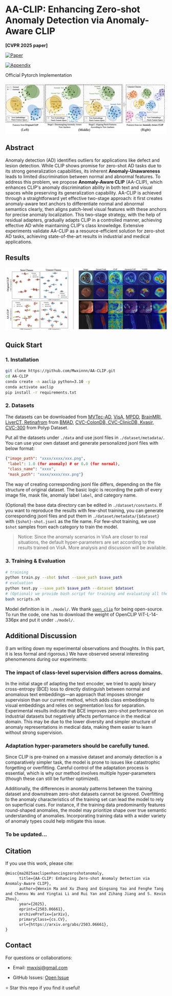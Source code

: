 # AA-CLIP: Enhancing Zero-shot Anomaly Detection via Anomaly-Aware CLIP
 **[CVPR 2025 paper]**

[![Paper](https://img.shields.io/badge/CVPR-Paper-red)](https://arxiv.org/pdf/2503.06661) 
<!-- [![Project Page](https://img.shields.io/badge/Project-Page-blue)](https://your-project-page.com) 
[![GitHub Stars](https://img.shields.io/github/stars/yourusername/repo?style=social)](https://github.com/yourusername/repo)   -->
[![Appendix](https://img.shields.io/badge/CVPR-Appendix-red)](https://drive.google.com/file/d/1PQrjCvWDyuM7W2ClJ-cJeD4YKJ1uPAzc/view?usp=drive_link)
<!-- [![Project Page](https://img.shields.io/badge/Project-Page-blue)](https://your-project-page.com) 
[![GitHub Stars](https://img.shields.io/github/stars/yourusername/repo?style=social)](https://github.com/yourusername/repo)   -->
 Official Pytorch Implementation

![](pic/teaser.png)

## Abstract
Anomaly detection (AD) identifies outliers for applications like defect and lesion detection. While CLIP shows promise for zero-shot AD tasks due to its strong generalization capabilities, its inherent **Anomaly-Unawareness** leads to limited discrimination between normal and abnormal features. To address this problem, we propose **Anomaly-Aware CLIP** (AA-CLIP), which enhances CLIP's anomaly discrimination ability in both text and visual spaces while preserving its generalization capability. AA-CLIP is achieved through a straightforward yet effective two-stage approach: it first creates anomaly-aware text anchors to differentiate normal and abnormal semantics clearly, then aligns patch-level visual features with these anchors for precise anomaly localization. This two-stage strategy, with the help of residual adapters, gradually adapts CLIP in a controlled manner, achieving effective AD while maintaining CLIP's class knowledge. Extensive experiments validate AA-CLIP as a resource-efficient solution for zero-shot AD tasks, achieving state-of-the-art results in industrial and medical applications. 

## Results
![](pic/results.png)

## Quick Start 
### 1. Installation  
```bash
git clone https://github.com/Mwxinnn/AA-CLIP.git
cd AA-CLIP
conda create -n aaclip python=3.10 -y  
conda activate aaclip  
pip install -r requirements.txt  
```
### 2. Datasets
The datasets can be downloaded from [MVTec-AD](https://www.mvtec.com/company/research/datasets/mvtec-ad/), [VisA](https://github.com/amazon-science/spot-diff), [MPDD](https://github.com/stepanje/MPDD), [BrainMRI, LiverCT, Retinafrom](https://drive.google.com/drive/folders/1La5H_3tqWioPmGN04DM1vdl3rbcBez62?usp=sharing) from [BMAD](https://github.com/DorisBao/BMAD), [CVC-ColonDB, CVC-ClinicDB, Kvasir, CVC-300](https://figshare.com/articles/figure/Polyp_DataSet_zip/21221579) from Polyp Dataset.

Put all the datasets under ``./data`` and use jsonl files in ``./dataset/metadata/``. You can use your own dataset and generate personalized jsonl files with below format:
```json
{"image_path": "xxxx/xxxx/xxx.png", 
 "label": 1.0 (for anomaly) # or 0.0 (for normal), 
 "class_name": "xxxx", 
 "mask_path": "xxxx/xxxx/xxx.png"}
```
The way of creating corresponding jsonl file differs, depending on the file structure of original dataset. The basic logic is recording the path of every image file, mask file, anomaly label ``label``, and category name.

(Optional) the base data directory can be edited in ``./dataset/constants``. If you want to reproduce the results with few-shot training, you can generate corresponding jsonl files and put them in ``./dataset/metadata/{$dataset}`` with ``{$shot}-shot.jsonl`` as the file name. For few-shot training, we use ``$shot`` samples from each category to train the model.

> Notice: Since the anomaly scenarios in VisA are closer to real situations, the default hyper-parameters are set according to the results trained on VisA. More analysis and discussion will be available.

### 3. Training & Evaluation
```bash
# training
python train.py --shot $shot --save_path $save_path
# evaluation
python test.py --save_path $save_path --dataset $dataset
# (Optional) we provide bash script for training and evaluating all the datasets
bash scripts.sh
```
Model definition is in ``./model/``. We thank [```open_clip```](https://github.com/mlfoundations/open_clip.git) for being open-source. To run the code, one has to download the weight of OpenCLIP ViT-L-14-336px and put it under ```./model/```.

## Additional Discussion
(I am writing down my experimental observations and thoughts. In this part, it is less formal and rigorous.)
We have observed several interesting phenomenons during our experiments:

### The impact of class-level supervision differs across domains.
In the initial stage of adapting the text encoder, we tried to apply binary cross-entropy (BCE) loss to directly distinguish between normal and anomalous text embeddings—an approach that imposes stronger supervision than our current method, which adds class embeddings to visual embeddings and relies on segmentation loss for separation. Experimental results indicate that BCE improves zero-shot performance on industrial datasets but negatively affects performance in the medical domain. This may be due to the lower diversity and simpler structure of anomaly representations in medical data, making them easier to learn without strong supervision.

### Adaptation hyper-parameters should be carefully tuned.
 Since CLIP is pre-trained on a massive dataset and anomaly detection is a comparatively simpler task, the model is prone to issues like catastrophic forgetting or overfitting. Careful control of the adaptation process is essential, which is why our method involves multiple hyper-parameters (though these can still be further optimized).

Additionally, the differences in anomaly patterns between the training dataset and downstream zero-shot datasets cannot be ignored. Overfitting to the anomaly characteristics of the training set can lead the model to rely on superficial cues. For instance, if the training data predominantly features round-shaped anomalies, the model may prioritize shape over true semantic understanding of anomalies. Incorporating training data with a wider variety of anomaly types could help mitigate this issue.

### To be updated...

## Citation
If you use this work, please cite:
```
@misc{ma2025aaclipenhancingzeroshotanomaly,
      title={AA-CLIP: Enhancing Zero-shot Anomaly Detection via Anomaly-Aware CLIP}, 
      author={Wenxin Ma and Xu Zhang and Qingsong Yao and Fenghe Tang and Chenxu Wu and Yingtai Li and Rui Yan and Zihang Jiang and S. Kevin Zhou},
      year={2025},
      eprint={2503.06661},
      archivePrefix={arXiv},
      primaryClass={cs.CV},
      url={https://arxiv.org/abs/2503.06661}, 
}
```

## Contact
For questions or collaborations:

- Email: mwxisj@gmail.com

- GitHub Issues: [Open Issue](https://github.com/Mwxinnn/AA-CLIP/issues)

⭐ Star this repo if you find it useful!